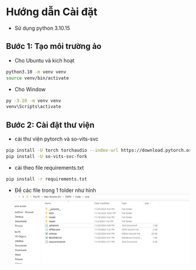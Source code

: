 # Hướng dẫn Cài đặt

- Sử dụng python 3.10.15

## Bước 1: Tạo môi trường ảo

- Cho Ubuntu và kích hoạt

```bash
python3.10 -m venv venv
source venv/bin/activate
```

- Cho Window

```bash
py -3.10 -m venv venv
venv\Scripts\activate
```

## Bước 2: Cài đặt thư viện

- cài thư viện pytorch và so-vits-svc

```bash
pip install -U torch torchaudio --index-url https://download.pytorch.org/whl/cu121
pip install -U so-vits-svc-fork
```

- cài theo file requirements.txt

```bash
pip install -r requirements.txt
```
- Để các file trong 1 folder như hình 
![alt text](asset/image/image.png)
